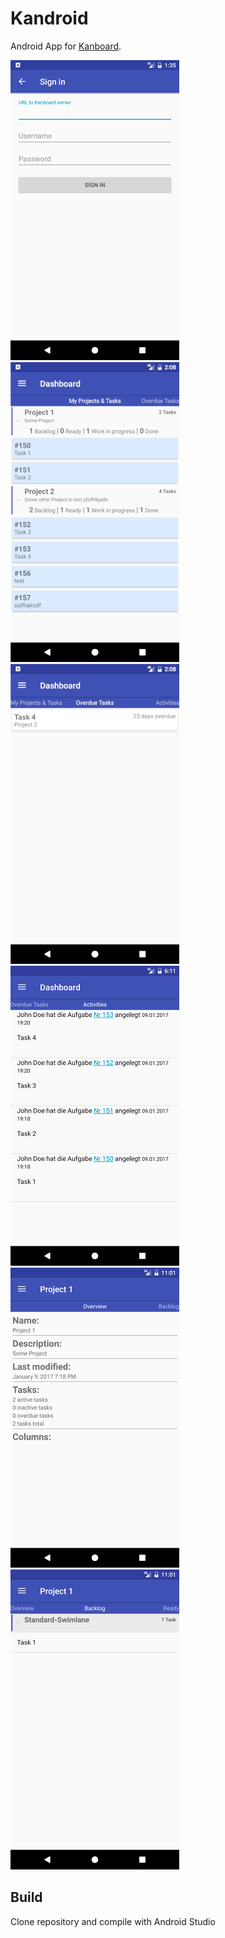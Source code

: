 # Kandroid
Android App for [Kanboard](http://kanboard.net).

![Login](screenshots/login.png)
![Projects](screenshots/projects.png)
![Overdue Tasks](screenshots/overdue_tasks.png)
![Activities](screenshots/activities.png)
![Project Overview](screenshots/project_overview.png)
![Project Column](screenshots/project_column.png)

## Build
Clone repository and compile with Android Studio

